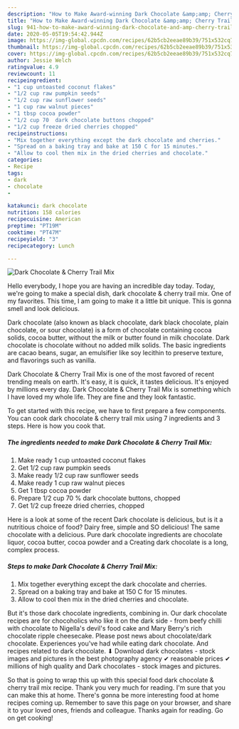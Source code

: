 ```yaml
---
description: "How to Make Award-winning Dark Chocolate &amp;amp; Cherry Trail Mix"
title: "How to Make Award-winning Dark Chocolate &amp;amp; Cherry Trail Mix"
slug: 941-how-to-make-award-winning-dark-chocolate-and-amp-cherry-trail-mix
date: 2020-05-05T19:54:42.944Z
image: https://img-global.cpcdn.com/recipes/62b5cb2eeae89b39/751x532cq70/dark-chocolate-cherry-trail-mix-recipe-main-photo.jpg
thumbnail: https://img-global.cpcdn.com/recipes/62b5cb2eeae89b39/751x532cq70/dark-chocolate-cherry-trail-mix-recipe-main-photo.jpg
cover: https://img-global.cpcdn.com/recipes/62b5cb2eeae89b39/751x532cq70/dark-chocolate-cherry-trail-mix-recipe-main-photo.jpg
author: Jessie Welch
ratingvalue: 4.9
reviewcount: 11
recipeingredient:
- "1 cup untoasted coconut flakes"
- "1/2 cup raw pumpkin seeds"
- "1/2 cup raw sunflower seeds"
- "1 cup raw walnut pieces"
- "1 tbsp cocoa powder"
- "1/2 cup 70  dark chocolate buttons chopped"
- "1/2 cup freeze dried cherries chopped"
recipeinstructions:
- "Mix together everything except the dark chocolate and cherries."
- "Spread on a baking tray and bake at 150 C for 15 minutes."
- "Allow to cool then mix in the dried cherries and chocolate."
categories:
- Recipe
tags:
- dark
- chocolate
- 

katakunci: dark chocolate  
nutrition: 158 calories
recipecuisine: American
preptime: "PT19M"
cooktime: "PT47M"
recipeyield: "3"
recipecategory: Lunch

---
```



![Dark Chocolate &amp; Cherry Trail Mix](https://img-global.cpcdn.com/recipes/62b5cb2eeae89b39/751x532cq70/dark-chocolate-cherry-trail-mix-recipe-main-photo.jpg)

Hello everybody, I hope you are having an incredible day today. Today, we're going to make a special dish, dark chocolate &amp; cherry trail mix. One of my favorites. This time, I am going to make it a little bit unique. This is gonna smell and look delicious.

Dark chocolate (also known as black chocolate, dark black chocolate, plain chocolate, or sour chocolate) is a form of chocolate containing cocoa solids, cocoa butter, without the milk or butter found in milk chocolate. Dark chocolate is chocolate without no added milk solids. The basic ingredients are cacao beans, sugar, an emulsifier like soy lecithin to preserve texture, and flavorings such as vanilla.

Dark Chocolate &amp; Cherry Trail Mix is one of the most favored of recent trending meals on earth. It's easy, it is quick, it tastes delicious. It's enjoyed by millions every day. Dark Chocolate &amp; Cherry Trail Mix is something which I have loved my whole life. They are fine and they look fantastic.


To get started with this recipe, we have to first prepare a few components. You can cook dark chocolate &amp; cherry trail mix using 7 ingredients and 3 steps. Here is how you cook that.

<!--inarticleads1-->

##### The ingredients needed to make Dark Chocolate &amp; Cherry Trail Mix:

1. Make ready 1 cup untoasted coconut flakes
1. Get 1/2 cup raw pumpkin seeds
1. Make ready 1/2 cup raw sunflower seeds
1. Make ready 1 cup raw walnut pieces
1. Get 1 tbsp cocoa powder
1. Prepare 1/2 cup 70 % dark chocolate buttons, chopped
1. Get 1/2 cup freeze dried cherries, chopped


Here is a look at some of the recent Dark chocolate is delicious, but is it a nutritious choice of food? Dairy free, simple and SO delicious! The same chocolate with a delicious. Pure dark chocolate ingredients are chocolate liquor, cocoa butter, cocoa powder and a Creating dark chocolate is a long, complex process. 

<!--inarticleads2-->

##### Steps to make Dark Chocolate &amp; Cherry Trail Mix:

1. Mix together everything except the dark chocolate and cherries.
1. Spread on a baking tray and bake at 150 C for 15 minutes.
1. Allow to cool then mix in the dried cherries and chocolate.


But it&#39;s those dark chocolate ingredients, combining in. Our dark chocolate recipes are for chocoholics who like it on the dark side - from beefy chilli with chocolate to Nigella&#39;s devil&#39;s food cake and Mary Berry&#39;s rich chocolate ripple cheesecake. Please post news about chocolate/dark chocolate. Experiences you&#39;ve had while eating dark chocolate. And recipes related to dark chocolate. ⬇ Download dark chocolates - stock images and pictures in the best photography agency ✔ reasonable prices ✔ millions of high quality and Dark chocolates - stock images and pictures. 

So that is going to wrap this up with this special food dark chocolate &amp; cherry trail mix recipe. Thank you very much for reading. I'm sure that you can make this at home. There's gonna be more interesting food at home recipes coming up. Remember to save this page on your browser, and share it to your loved ones, friends and colleague. Thanks again for reading. Go on get cooking!
